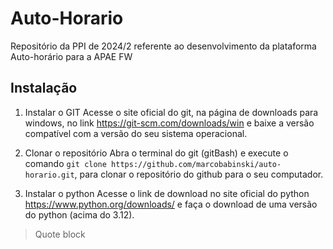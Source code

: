 # Auto-Horario
Repositório da PPI de 2024/2 referente ao desenvolvimento da plataforma Auto-horário para a APAE FW

## Instalação
1. Instalar o GIT
Acesse o site oficial do git, na página de downloads para windows, no link  https://git-scm.com/downloads/win e baixe a versão compatível com a versão do seu sistema operacional. 

2. Clonar o repositório
Abra o terminal do git (gitBash) e execute o comando `git clone https://github.com/marcobabinski/auto-horario.git`, para clonar o repositório do github para o seu computador.

3. Instalar o python
Acesse o link de download no site oficial do python https://www.python.org/downloads/ e faça o download de uma versão do python (acima do 3.12).

> Quote block